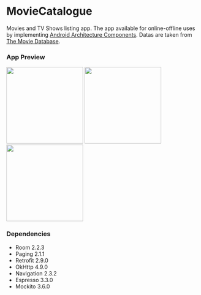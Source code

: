 # MovieCatalogue
Movies and TV Shows listing app. The app available for online-offline uses by implementing [Android Architecture Components](https://developer.android.com/jetpack/guide#overview). Datas are taken from [The Movie Database](https://www.themoviedb.org/).

### App Preview
<p float="left">
  <img src="https://i.ibb.co/8sfRFmW/Movie-Catalogue1.png" width="200" />
  <img src="https://i.ibb.co/Bq0WwDn/Movie-Catalogue2.png" width="200" /> 
  <img src="https://i.ibb.co/Xb045C9/Movie-Catalogue3.png" width="200" />
</p>

### Dependencies
* Room 2.2.3
* Paging 2.1.1
* Retrofit 2.9.0
* OkHttp 4.9.0
* Navigation 2.3.2
* Espresso 3.3.0
* Mockito 3.6.0

